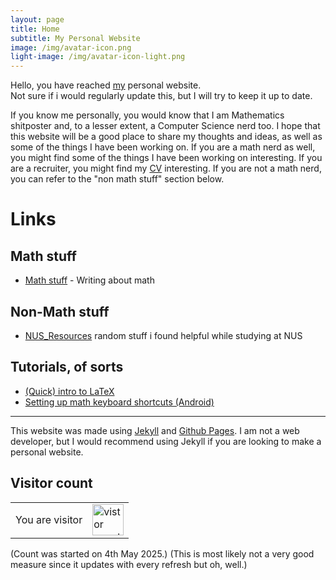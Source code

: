 ```yaml
--- 
layout: page
title: Home
subtitle: My Personal Website
image: /img/avatar-icon.png
light-image: /img/avatar-icon-light.png
---
```


Hello, you have reached [my](/aboutme) personal website.  
Not sure if i would regularly update this, but I will try to keep it up to date.

If you know me personally, you would know that I am Mathematics shitposter and, to a lesser extent, a Computer Science nerd too.
I hope that this website will be a good place to share my thoughts and ideas, as well as some of the things I have been working on.
If you are a math nerd as well, you might find some of the things I have been working on interesting.
If you are a recruiter, you might find my [CV](/files/CV/cv_single.pdf) interesting.
If you are not a math nerd, you can refer to the "non math stuff" section below.
<!-- If you have something to tell and wish to do so anonymously, you may drop a message [here](www.google.com). [Here](/responses) are my responses to (some of) your messages. -->


# Links
## Math stuff
* [Math stuff](/blog) - Writing about math

## Non-Math stuff
<!-- * [Notes](/notes) - these are non-math notes
* [Tutorials](/tuts), pages I made while TA'ing for courses at NUS -->
* [NUS_Resources](/nus-resources) random stuff i found helpful while studying at NUS

## Tutorials, of sorts
* [(Quick) intro to LaTeX](/latex)
* [Setting up math keyboard shortcuts (Android)](/shortcuts)

---

This website was made using [Jekyll](https://jekyllrb.com/) and [Github Pages](https://pages.github.com/).
I am not a web developer, but I would recommend using Jekyll if you are looking to make a personal website.

## Visitor count
<table>
    <tr>
        <td>You are visitor</td>
        <td><img src="https://profile-counter.glitch.me/bouncycrab/count.svg" alt="vistor count" height="50" /></td>
    </tr>
</table>
(Count was started on 4th May 2025.)  
(This is most likely not a very good measure since it updates with every refresh but oh, well.)   